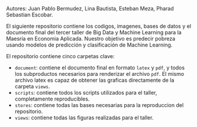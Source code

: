 Autores: Juan Pablo Bermudez, Lina Bautista, Esteban Meza, Pharad Sebastian Escobar.

El siguiente repositorio contiene los codigos, imagenes, bases de datos y el documento final del tercer taller de Big Data y Machine Learning para la Maesría en Economia Aplicada. Nuestro objetivo es predecir pobreza usando modelos de predicción y clasificación de Machine Learning.

El repositorio contiene cinco carpetas clave:

- `document`: contiene el documento final en formato `latex` y `pdf`, y todos los subproductos necesarios para renderizar el archivo `pdf`. El mismo archivo latex es capaz de obtener las graficas directamente de la carpeta `views`.
- `scripts`: contiene todos los scripts utilizados para el taller, completamente reproducibles.
- `stores`: contiene todas las bases necesarias para la reproduccion del repositorio.
- `views`: contiene todas las figuras realizadas para el taller.
